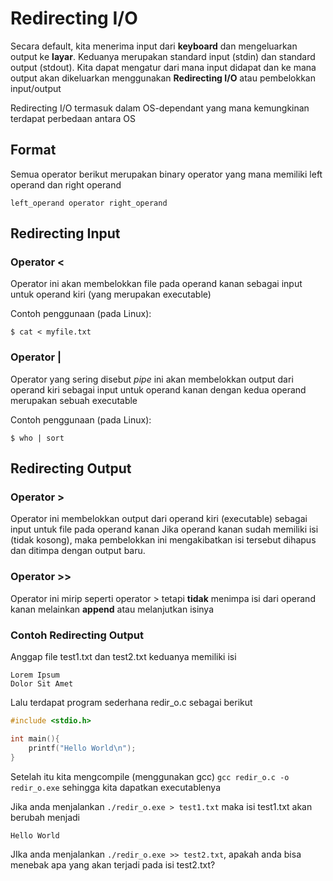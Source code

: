 # Redirecting I/O

Secara default, kita menerima input dari **keyboard** dan mengeluarkan output ke **layar**. Keduanya merupakan standard input (stdin) dan standard output (stdout).
Kita dapat mengatur dari mana input didapat dan ke mana output akan dikeluarkan menggunakan **Redirecting I/O** atau pembelokkan input/output

Redirecting I/O termasuk dalam OS-dependant yang mana kemungkinan terdapat perbedaan antara OS

## Format
Semua operator berikut merupakan binary operator yang mana memiliki left operand dan right operand
```
left_operand operator right_operand
```
## Redirecting Input

### Operator <
Operator ini akan membelokkan file pada operand kanan sebagai input untuk operand kiri (yang merupakan executable)

Contoh penggunaan (pada Linux):
```
$ cat < myfile.txt
```

### Operator |
Operator yang sering disebut _pipe_ ini akan membelokkan output dari operand kiri sebagai input untuk operand kanan dengan kedua operand merupakan sebuah executable

Contoh penggunaan (pada Linux):
```
$ who | sort
```

## Redirecting Output

### Operator >
Operator ini membelokkan output dari operand kiri (executable) sebagai input untuk file pada operand kanan
Jika operand kanan sudah memiliki isi (tidak kosong), maka pembelokkan ini mengakibatkan isi tersebut dihapus dan ditimpa dengan output baru.

### Operator >>
Operator ini mirip seperti operator > tetapi **tidak** menimpa isi dari operand kanan melainkan **append** atau melanjutkan isinya

### Contoh Redirecting Output
Anggap file test1.txt dan test2.txt keduanya memiliki isi
```
Lorem Ipsum
Dolor Sit Amet
```
Lalu terdapat program sederhana redir_o.c sebagai berikut
```c
#include <stdio.h>

int main(){
    printf("Hello World\n");
}
```
Setelah itu kita mengcompile (menggunakan gcc) ```gcc redir_o.c -o redir_o.exe``` sehingga kita dapatkan executablenya

Jika anda menjalankan ```./redir_o.exe > test1.txt``` maka isi test1.txt akan berubah menjadi
```
Hello World
```

JIka anda menjalankan ```./redir_o.exe >> test2.txt```, apakah anda bisa menebak apa yang akan terjadi pada isi test2.txt?
